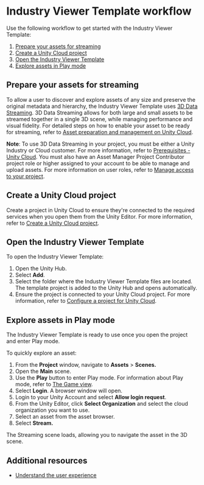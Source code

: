 # Industry Viewer Template workflow

Use the following workflow to get started with the Industry Viewer Template:

1. [Prepare your assets for streaming](#prepare-your-assets-for-streaming)  
2. [Create a Unity Cloud project](#create-a-unity-cloud-project)  
3. [Open the Industry Viewer Template](#open-the-industry-viewer-template)  
4. [Explore assets in Play mode](#explore-assets-in-play-mode)

## Prepare your assets for streaming

To allow a user to discover and explore assets of any size and preserve the original  metadata and hierarchy, the Industry Viewer Template uses [3D Data Streaming](https://docs.unity3d.com/Packages/com.unity.cloud.data-streaming@1.7/manual/index.html). 3D Data Streaming allows for both large and small assets to be streamed  together in a single 3D scene, while managing performance and visual fidelity. For detailed steps on how to enable your asset to be ready for streaming, refer to [Asset preparation and management on Unity Cloud](../prepare-your-assets.md).

**Note**: To use 3D Data Streaming in your project, you must be either a Unity Industry or Cloud customer. For more information, refer to [Prerequisites - Unity Cloud](../prerequisites.md). You must also have an Asset Manager Project Contributor project role or higher assigned to your account to be able to manage and upload assets. For more information on user roles, refer to [Manage access to your project](https://docs.unity.com/cloud/en-us/asset-manager/manage-project-access).

## Create a Unity Cloud project

Create a project in Unity Cloud to ensure they're connected to the required services when you open them from the Unity Editor. For more information, refer to [Create a Unity Cloud project](https://docs.unity.com/cloud/en-us/projects/create-project).

## Open the Industry Viewer Template

To open the Industry Viewer Template:

1. Open the Unity Hub.  
2. Select **Add**.  
3. Select the folder where the Industry Viewer Template files are located. The template project is added to the Unity Hub and opens automatically.  
4. Ensure the project is connected to your Unity Cloud project. For more information, refer to [Configure a project for Unity Cloud](https://docs.unity.com/cloud/en-us/projects/configure-project-for-unity-cloud).

## Explore assets in Play mode

The Industry Viewer Template is ready to use once you open the project and enter Play mode. 

To quickly explore an asset:

1. From the **Project** window, navigate to **Assets** > **Scenes.**  
2. Open the **Main** scene.  
3. Use the **Play** button to enter Play mode. For information about Play mode, refer to [The Game view](https://docs.unity3d.com/Documentation/Manual/GameView.html).  
4. Select **Login**. A browser window will open.  
5. Login to your Unity Account and select **Allow login request**.   
6. From the Unity Editor, click **Select Organization** and select the cloud organization you want to use.  
7. Select an asset from the asset browser.  
8. Select **Stream.**

The Streaming scene loads, allowing you to navigate the asset in the  3D scene.

## Additional resources

* [Understand the user experience](user-experience.md)